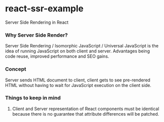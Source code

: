 # react-ssr-example

Server Side Rendering in React

### Why Server Side Render?

Server Side Rendering / Isomorphic JavaScript / Universal JavaScript is the idea of running JavaScript on both client and server. Advantages being code reuse, improved performance and SEO gains.

### Concept

Server sends HTML document to client, client gets to see pre-rendered HTML without having to wait for JavaScript execution on the client side.

### Things to keep in mind

1. Client and Server representation of React components must be identical because there is no guarantee that attribute differences will be patched.
